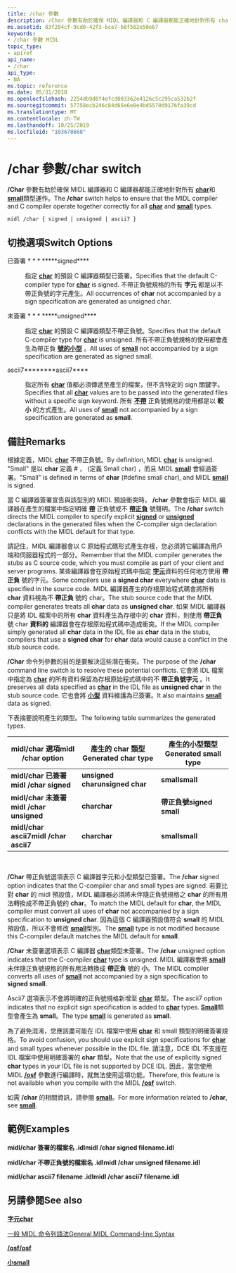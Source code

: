 ```yaml
---
title: /char 參數
description: /Char 參數有助於確保 MIDL 編譯器和 C 編譯器都能正確地針對所有 char 和 small 類型運作。
ms.assetid: 83f204cf-9cd0-42f3-bce7-b8f582e50e67
keywords:
- /char 參數 MIDL
topic_type:
- apiref
api_name:
- /char
api_type:
- NA
ms.topic: reference
ms.date: 05/31/2018
ms.openlocfilehash: 2254db9d0f4efcd003362e4126c5c295ca532b2f
ms.sourcegitcommit: 57758ecb246c84d65e6e0e4bd5570d9176fa39cd
ms.translationtype: MT
ms.contentlocale: zh-TW
ms.lasthandoff: 10/25/2019
ms.locfileid: "103678668"
---
```

# <a name="char-switch"></a><span data-ttu-id="df962-104">/char 參數</span><span class="sxs-lookup"><span data-stu-id="df962-104">/char switch</span></span>

<span data-ttu-id="df962-105">**/Char** 參數有助於確保 MIDL 編譯器和 C 編譯器都能正確地針對所有 [**char**](char-idl.md)和 [**small**](small.md)類型運作。</span><span class="sxs-lookup"><span data-stu-id="df962-105">The **/char** switch helps to ensure that the MIDL compiler and C compiler operate together correctly for all [**char**](char-idl.md) and [**small**](small.md) types.</span></span>

``` syntax
midl /char { signed | unsigned | ascii7 }
```

## <a name="switch-options"></a><span data-ttu-id="df962-106">切換選項</span><span class="sxs-lookup"><span data-stu-id="df962-106">Switch Options</span></span>

<dl> <dt>

 
</dt> <dd>

<dt>

<span id="signed"></span><span id="SIGNED"></span>

<span data-ttu-id="df962-107"><span id="signed"></span><span id="SIGNED"></span>已簽署 \* \* \* \*</span><span class="sxs-lookup"><span data-stu-id="df962-107"><span id="signed"></span><span id="SIGNED"></span>\*\*\*\*signed\*\*\*\*</span></span>


</dt> <dd>

<span data-ttu-id="df962-108">指定 [**char**](char-idl.md) 的預設 C 編譯器類型已簽署。</span><span class="sxs-lookup"><span data-stu-id="df962-108">Specifies that the default C-compiler type for [**char**](char-idl.md) is signed.</span></span> <span data-ttu-id="df962-109">不帶正負號規格的所有 **字元** 都是以不帶正負號的字元產生。</span><span class="sxs-lookup"><span data-stu-id="df962-109">All occurrences of **char** not accompanied by a sign specification are generated as unsigned char.</span></span>

</dd> <dt>

<span id="unsigned"></span><span id="UNSIGNED"></span>

<span data-ttu-id="df962-110"><span id="unsigned"></span><span id="UNSIGNED"></span>未簽署 \* \* \* \*</span><span class="sxs-lookup"><span data-stu-id="df962-110"><span id="unsigned"></span><span id="UNSIGNED"></span>\*\*\*\*unsigned\*\*\*\*</span></span>


</dt> <dd>

<span data-ttu-id="df962-111">指定 [**char**](char-idl.md) 的預設 C 編譯器類型不帶正負號。</span><span class="sxs-lookup"><span data-stu-id="df962-111">Specifies that the default C-compiler type for [**char**](char-idl.md) is unsigned.</span></span> <span data-ttu-id="df962-112">所有不帶正負號規格的使用都會產生為帶正負 [**號的小型**](small.md) 。</span><span class="sxs-lookup"><span data-stu-id="df962-112">All uses of [**small**](small.md) not accompanied by a sign specification are generated as signed small.</span></span>

</dd> <dt>

<span id="ascii7"></span><span id="ASCII7"></span>

<span data-ttu-id="df962-113"><span id="ascii7"></span><span id="ASCII7"></span>ascii7\*\*\*\*</span><span class="sxs-lookup"><span data-stu-id="df962-113"><span id="ascii7"></span><span id="ASCII7"></span>\*\*\*\*ascii7\*\*\*\*</span></span>


</dt> <dd>

<span data-ttu-id="df962-114">指定所有 [**char**](char-idl.md) 值都必須傳遞至產生的檔案，但不含特定的 sign 關鍵字。</span><span class="sxs-lookup"><span data-stu-id="df962-114">Specifies that all [**char**](char-idl.md) values are to be passed into the generated files without a specific sign keyword.</span></span> <span data-ttu-id="df962-115">所有 [**不帶**](small.md) 正負號規格的使用都是以 **較小** 的方式產生。</span><span class="sxs-lookup"><span data-stu-id="df962-115">All uses of [**small**](small.md) not accompanied by a sign specification are generated as **small**.</span></span>

</dd> </dl> </dd> </dl>

## <a name="remarks"></a><span data-ttu-id="df962-116">備註</span><span class="sxs-lookup"><span data-stu-id="df962-116">Remarks</span></span>

<span data-ttu-id="df962-117">根據定義，MIDL [**char**](char-idl.md) 不帶正負號。</span><span class="sxs-lookup"><span data-stu-id="df962-117">By definition, MIDL [**char**](char-idl.md) is unsigned.</span></span> <span data-ttu-id="df962-118">"Small" 是以 **char** 定義 \# ， (定義 Small char) ，而且 MIDL [**small**](small.md) 會經過簽署。</span><span class="sxs-lookup"><span data-stu-id="df962-118">"Small" is defined in terms of **char** (\#define small char), and MIDL [**small**](small.md) is signed.</span></span>

<span data-ttu-id="df962-119">當 C 編譯器簽署宣告與該型別的 MIDL 預設衝突時， **/char** 參數會指示 MIDL 編譯器在產生的檔案中指定明確 [**帶**](signed.md) 正負號或不 [**帶正負**](unsigned.md) 號聲明。</span><span class="sxs-lookup"><span data-stu-id="df962-119">The **/char** switch directs the MIDL compiler to specify explicit [**signed**](signed.md) or [**unsigned**](unsigned.md) declarations in the generated files when the C-compiler sign declaration conflicts with the MIDL default for that type.</span></span>

<span data-ttu-id="df962-120">請記住，MIDL 編譯器會以 C 原始程式碼形式產生存根，您必須將它編譯為用戶端和伺服器程式的一部分。</span><span class="sxs-lookup"><span data-stu-id="df962-120">Remember that the MIDL compiler generates the stubs as C source code, which you must compile as part of your client and server programs.</span></span> <span data-ttu-id="df962-121">某些編譯器會在原始程式碼中指定 [**字元**](char-idl.md)資料的任何地方使用 **帶正負** 號的字元。</span><span class="sxs-lookup"><span data-stu-id="df962-121">Some compilers use a **signed char** everywhere [**char**](char-idl.md) data is specified in the source code.</span></span> <span data-ttu-id="df962-122">MIDL 編譯器產生的存根原始程式碼會將所有 **char** 資料視為不 **帶正負** 號的 char。</span><span class="sxs-lookup"><span data-stu-id="df962-122">The stub source code that the MIDL compiler generates treats all **char** data as **unsigned char**.</span></span> <span data-ttu-id="df962-123">如果 MIDL 編譯器只是將 IDL 檔案中的所有 **char** 資料產生為存根中的 **char** 資料，則使用 **帶正負** 號 char **資料的** 編譯器會在存根原始程式碼中造成衝突。</span><span class="sxs-lookup"><span data-stu-id="df962-123">If the MIDL compiler simply generated all **char** data in the IDL file as **char** data in the stubs, compilers that use a **signed char** for **char** data would cause a conflict in the stub source code.</span></span>

<span data-ttu-id="df962-124">**/Char** 命令列參數的目的是要解決這些潛在衝突。</span><span class="sxs-lookup"><span data-stu-id="df962-124">The purpose of the **/char** command line switch is to resolve these potential conflicts.</span></span> <span data-ttu-id="df962-125">它會將 IDL 檔案中指定為 [**char**](char-idl.md) 的所有資料保留為存根原始程式碼中的不 **帶正負號字元** 。</span><span class="sxs-lookup"><span data-stu-id="df962-125">It preserves all data specified as [**char**](char-idl.md) in the IDL file as **unsigned char** in the stub source code.</span></span> <span data-ttu-id="df962-126">它也會將 [**小型**](small.md) 資料維護為已簽署。</span><span class="sxs-lookup"><span data-stu-id="df962-126">It also maintains [**small**](small.md) data as signed.</span></span>

<span data-ttu-id="df962-127">下表摘要說明產生的類型。</span><span class="sxs-lookup"><span data-stu-id="df962-127">The following table summarizes the generated types.</span></span>



| <span data-ttu-id="df962-128">midl/char 選項</span><span class="sxs-lookup"><span data-stu-id="df962-128">midl /char option</span></span>       | <span data-ttu-id="df962-129">產生的 char 類型</span><span class="sxs-lookup"><span data-stu-id="df962-129">Generated char type</span></span> | <span data-ttu-id="df962-130">產生的小型類型</span><span class="sxs-lookup"><span data-stu-id="df962-130">Generated small type</span></span> |
|-------------------------|---------------------|----------------------|
| <span data-ttu-id="df962-131">**midl/char 已簽署**</span><span class="sxs-lookup"><span data-stu-id="df962-131">**midl /char signed**</span></span>   | <span data-ttu-id="df962-132">**unsigned char**</span><span class="sxs-lookup"><span data-stu-id="df962-132">**unsigned char**</span></span>   | <span data-ttu-id="df962-133">**small**</span><span class="sxs-lookup"><span data-stu-id="df962-133">**small**</span></span>            |
| <span data-ttu-id="df962-134">**midl/char 未簽署**</span><span class="sxs-lookup"><span data-stu-id="df962-134">**midl /char unsigned**</span></span> | <span data-ttu-id="df962-135">**char**</span><span class="sxs-lookup"><span data-stu-id="df962-135">**char**</span></span>            | <span data-ttu-id="df962-136">**帶正負號**</span><span class="sxs-lookup"><span data-stu-id="df962-136">**signed small**</span></span>     |
| <span data-ttu-id="df962-137">**midl/char ascii7**</span><span class="sxs-lookup"><span data-stu-id="df962-137">**midl /char ascii7**</span></span>   | <span data-ttu-id="df962-138">**char**</span><span class="sxs-lookup"><span data-stu-id="df962-138">**char**</span></span>            | <span data-ttu-id="df962-139">**small**</span><span class="sxs-lookup"><span data-stu-id="df962-139">**small**</span></span>            |



 

<span data-ttu-id="df962-140">**/Char** 帶正負號選項表示 C 編譯器字元和小型類型已簽署。</span><span class="sxs-lookup"><span data-stu-id="df962-140">The **/char** signed option indicates that the C-compiler char and small types are signed.</span></span> <span data-ttu-id="df962-141">若要比對 **char** 的 midl 預設值，MIDL 編譯器必須將未伴隨正負號規格之 **char** 的所有用法轉換成不帶正負號的 **char**。</span><span class="sxs-lookup"><span data-stu-id="df962-141">To match the MIDL default for **char**, the MIDL compiler must convert all uses of **char** not accompanied by a sign specification to **unsigned char**.</span></span> <span data-ttu-id="df962-142">因為這個 C 編譯器預設值符合 **small** 的 MIDL 預設值，所以不會修改 [**small**](small.md)型別。</span><span class="sxs-lookup"><span data-stu-id="df962-142">The [**small**](small.md) type is not modified because this C-compiler default matches the MIDL default for **small**.</span></span>

<span data-ttu-id="df962-143">**/Char** 未簽署選項表示 C 編譯器 [**char**](char-idl.md)類型未簽署。</span><span class="sxs-lookup"><span data-stu-id="df962-143">The **/char** unsigned option indicates that the C-compiler [**char**](char-idl.md) type is unsigned.</span></span> <span data-ttu-id="df962-144">MIDL 編譯器會將 [**small**](small.md) 未伴隨正負號規格的所有用法轉換成 **帶正負** 號的 **小**。</span><span class="sxs-lookup"><span data-stu-id="df962-144">The MIDL compiler converts all uses of [**small**](small.md) not accompanied by a sign specification to **signed** **small**.</span></span>

<span data-ttu-id="df962-145">Ascii7 選項表示不會將明確的正負號規格新增至 [**char**](char-idl.md) 類型。</span><span class="sxs-lookup"><span data-stu-id="df962-145">The ascii7 option indicates that no explicit sign specification is added to [**char**](char-idl.md) types.</span></span> <span data-ttu-id="df962-146">[**Small**](small.md)類型會產生為 **small**。</span><span class="sxs-lookup"><span data-stu-id="df962-146">The type [**small**](small.md) is generated as **small**.</span></span>

<span data-ttu-id="df962-147">為了避免混淆，您應該盡可能在 IDL 檔案中使用 [**char**](char-idl.md) 和 small 類型的明確簽署規格。</span><span class="sxs-lookup"><span data-stu-id="df962-147">To avoid confusion, you should use explicit sign specifications for [**char**](char-idl.md) and small types whenever possible in the IDL file.</span></span> <span data-ttu-id="df962-148">請注意，DCE IDL 不支援在 IDL 檔案中使用明確簽署的 **char** 類型。</span><span class="sxs-lookup"><span data-stu-id="df962-148">Note that the use of explicitly signed **char** types in your IDL file is not supported by DCE IDL.</span></span> <span data-ttu-id="df962-149">因此，當您使用 MIDL [**/osf**](-osf.md) 參數進行編譯時，就無法使用這項功能。</span><span class="sxs-lookup"><span data-stu-id="df962-149">Therefore, this feature is not available when you compile with the MIDL [**/osf**](-osf.md) switch.</span></span>

<span data-ttu-id="df962-150">如需 **/char** 的相關資訊，請參閱 [**small**](small.md)。</span><span class="sxs-lookup"><span data-stu-id="df962-150">For more information related to **/char**, see [**small**](small.md).</span></span>

## <a name="examples"></a><span data-ttu-id="df962-151">範例</span><span class="sxs-lookup"><span data-stu-id="df962-151">Examples</span></span>

<span data-ttu-id="df962-152">**midl/char 簽署的檔案名 .idl**</span><span class="sxs-lookup"><span data-stu-id="df962-152">**midl /char signed filename.idl**</span></span>

<span data-ttu-id="df962-153">**midl/char 不帶正負號的檔案名 .idl**</span><span class="sxs-lookup"><span data-stu-id="df962-153">**midl /char unsigned filename.idl**</span></span>

<span data-ttu-id="df962-154">**midl/char ascii7 filename .idl**</span><span class="sxs-lookup"><span data-stu-id="df962-154">**midl /char ascii7 filename.idl**</span></span>

## <a name="see-also"></a><span data-ttu-id="df962-155">另請參閱</span><span class="sxs-lookup"><span data-stu-id="df962-155">See also</span></span>

<dl> <dt>

[<span data-ttu-id="df962-156">**字元**</span><span class="sxs-lookup"><span data-stu-id="df962-156">**char**</span></span>](char-idl.md)
</dt> <dt>

[<span data-ttu-id="df962-157">一般 MIDL 命令列語法</span><span class="sxs-lookup"><span data-stu-id="df962-157">General MIDL Command-line Syntax</span></span>](general-midl-command-line-syntax.md)
</dt> <dt>

[<span data-ttu-id="df962-158">**/osf**</span><span class="sxs-lookup"><span data-stu-id="df962-158">**/osf**</span></span>](-osf.md)
</dt> <dt>

[<span data-ttu-id="df962-159">**小**</span><span class="sxs-lookup"><span data-stu-id="df962-159">**small**</span></span>](small.md)
</dt> </dl>

 

 




